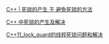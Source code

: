 
[C++ | 死锁的产生 于 避免死锁的方法](https://blog.csdn.net/weixin_43919932/article/details/115431128)

[C++ 中死锁的产生及解决](https://blog.csdn.net/weixin_43376501/article/details/107634255)

[C++11_lock_guard的线程死锁问题和解决](https://www.jianshu.com/p/cab2fbc4b794)